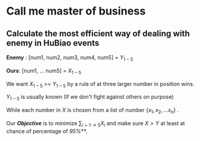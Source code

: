 # Call me master of business

## Calculate the most efficient way of dealing with enemy in HuBiao events

**Enemy** : [num1, num2, num3, num4, num5] = $Y_{1-5}$

**Ours**: [num1, ... num5] = $X_{1-5}$ 

We want $X_{1-5}$ >= $Y_{1-5}$  by a rule of at three larger number in position wins.

$Y_{1-5}$ is usually known (If we don't fight against others on purpose)

While each number in $X$ is chosen from a list of number $\{x_1, x_2 ,... x_n\}$ .

Our ***Objective*** is to minimize $\sum_{i=1\rightarrow5}X_i$  and make sure $X > Y$ at least at chance of percentage of **95*%***.
